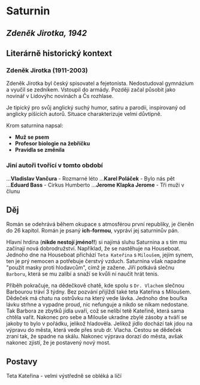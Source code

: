 # Saturnin
## _Zdeněk Jirotka, 1942_

## Literárně historický kontext

### Zdeněk Jirotka (1911-2003)

Zdeněk Jirotka byl český spisovatel a fejetonista. Nedostudoval gymnázium a vyučil se zedníkem. Vstoupil do armády. Později začal působit jako novinář v Lidovýhc novinách a Čs rozhlase.

Je tipický pro svůj anglický suchý humor, satiru a parodii, inspirovaný od anglicky píšících autorů. Situace charakterizuje velmi důvtipně.

Krom saturnina napsal:
* __Muž se psem__
* __Profesor biologie na žebříčku__
* __Pravidla se změnila__

### Jiní autoři tvořící v tomto období

...__Vladislav Vančura__ - Rozmarné léto
...__Karel Poláček__ - Bylo nás pět
...__Eduard Bass__ - Cirkus Humberto
...__Jerome Klapka Jerome__ - Tři muži v člunu


## Děj

Román se odehrává během okupace s atmosférou první republiky, je členěn do 26 kapitol. Román je psaný __ich-formou__, vypráví jej saturninův pán.

Hlavní hrdina (__nikde nestojí jméno!!__) si najímá sluhu Saturnina a s tím mu začínají nová dobrodružství. Například, že se nastěhuje na Houseboat. Jednoho dne na Houseboat přichází `Teta Kateřina` s `Miloušem`, jejím synem, ten je prý nemocen a potřebuje čerstvý vzduch. Saturnina však napadne "použít masky proti hlodavcům", címž je zažene. Jiří potkává slečnu `Barboru`, která se mu zalíbí a snaží se kvůli ní naučit hrát tenis.

Příběh pokračuje, na dědečkově chatě, kde spolu s `Dr. Vlachem` slečnou Barbourou tráví 3 týdny. Bez pozvání přijíždí také teta Kateřina s Miloušem. Dědeček má chatu na ostrůvku na který vede lávka. Jednoho dne bouřka lávku strhne a vypadne proud, nic nefunguje a nikdo se nikam nedostane. Tak Barbora ze zbytků jídla uvaří, což se nelíbí tetě Kateřině, která sama chtěla vařit. Nakonec pro sebe a Milouše ukradne zbylé zásoby a tváří se jakoby to bylo v pořádku, jelikož hladověla. Jelikož jídlo dochází tak jdou na výpravu do města, která vede přes srub dr. Vlacha. Cestou se dědeček zraní tak, že spadne na skálu. Nakonec výprava dorazí do města, avšak nakonec zjistí, že je postavený nový most.

## Postavy

Teta Kateřina - velmi výstředně se obléká a líčí